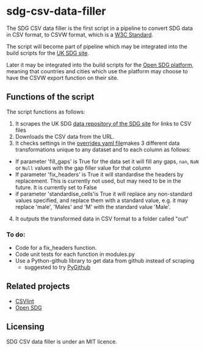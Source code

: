 # sdg-csv-data-filler

The SDG CSV data filler is the first script in a pipeline to convert SDG data in CSV format, to CSVW format, which is a [W3C Standard](https://www.w3.org/standards/). 

The script will become part of pipeline which may be integrated into the build scripts for the [UK SDG site](https://sdgdata.gov.uk/). 

Later it may be integrated into the build scripts for the [Open SDG platform](https://open-sdg.org/), meaning that countries and cities which use the platform may choose to have the CSVW export function on their site. 

## Functions of the script

The script functions as follows:
1. It scrapes the UK SDG [data repository of the SDG site](https://github.com/ONSdigital/sdg-data) for links to CSV files 
2. Downloads the CSV data from the URL.
3. It checks settings in the [overrides yaml file](https://github.com/jwestw/sdg-csv-data-filler/blob/master/overrides_dict.yaml)makes 3 different data transformations unique to any dataset and to each column as follows:
  - If parameter 'fill_gaps' is True for the data set it will fill any gaps, `nan`, `NaN` or `Null` values with the gap filler value for that column  
  - If parameter 'fix_headers' is True it will standardise the headers by replacement. This is currently not used, but may need to be in the future. It is currently set to False
  - if parameter 'standardise_cells'is True it will replace any non-standard values specified, and replace them with a standard value, e.g. it may replace 'male', 'Males' and 'M' with the standard value 'Male'.
4. It outputs the transformed data in CSV format to a folder called "out"

### To do:
- Code for a fix_headers function.
- Code unit tests for each function in modules.py
- Use a Python-github library to get data from github instead of scraping
  - suggested to try [PyGithub](https://pygithub.readthedocs.io/en/latest/introduction.html)

## Related projects

* [CSVlint](https://github.com/GSS-Cogs/csvlint.rb)
* [Open SDG](https://open-sdg.org/)

## Licensing

SDG CSV data filler is under an MIT licence.

